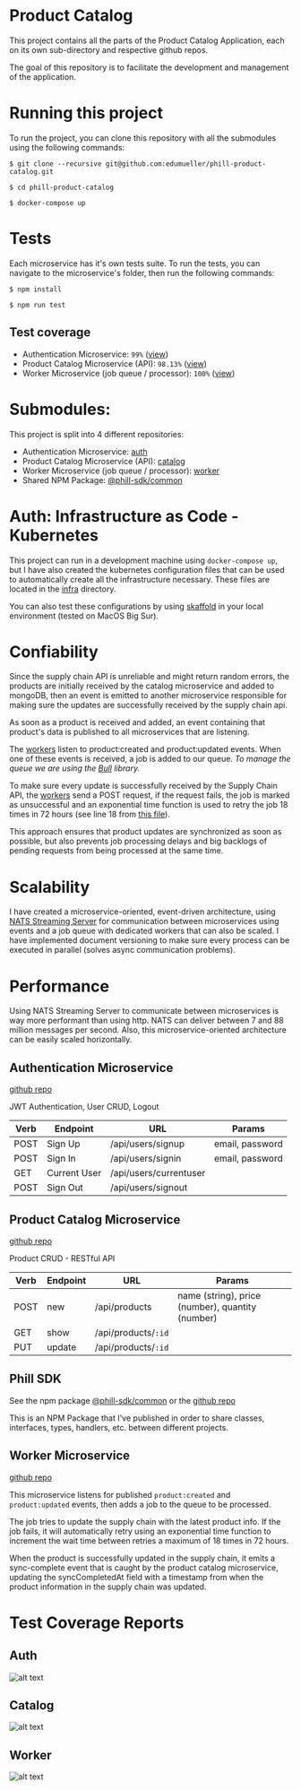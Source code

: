 # Product Catalog

This project contains all the parts of the Product Catalog Application, each on its own sub-directory and respective github repos.

The goal of this repository is to facilitate the development and management of the application.

# Running this project

To run the project, you can clone this repository with all the submodules using the following commands:

```
$ git clone --recursive git@github.com:edumueller/phill-product-catalog.git

$ cd phill-product-catalog

$ docker-compose up
```

# Tests

Each microservice has it's own tests suite. To run the tests, you can navigate to the microservice's folder, then run the following commands:

```
$ npm install

$ npm run test
```

## Test coverage

- Authentication Microservice: `99%` ([view](./images/auth-coverage-report.png))
- Product Catalog Microservice (API): `98.13%` ([view](./images/catalog-coverage-report.png))
- Worker Microservice (job queue / processor): `100%` ([view](./images/worker-coverage-report.png))

# Submodules:

This project is split into 4 different repositories:

- Authentication Microservice: [auth](#authentication-microservice)
- Product Catalog Microservice (API): [catalog](#product-catalog-microservice)
- Worker Microservice (job queue / processor): [worker](#worker-microservice)
- Shared NPM Package: [@phill-sdk/common](#phill-sdk)

# Auth: Infrastructure as Code - Kubernetes

This project can run in a development machine using `docker-compose up`, but I have also created the kubernetes configuration files that can be used to automatically create all the infrastructure necessary. These files are located in the [infra](https://github.com/edumueller/phill-catalog-infra) directory.

You can also test these configurations by using [skaffold](https://skaffold.dev/) in your local environment (tested on MacOS Big Sur).

# Confiability

Since the supply chain API is unreliable and might return random errors, the products are initially received by the catalog microservice and added to mongoDB, then an event is emitted to another microservice responsible for making sure the updates are successfully received by the supply chain api.

As soon as a product is received and added, an event containing that product's data is published to all microservices that are listening.

The [workers](#worker-microservice) listen to product:created and product:updated events. When one of these events is received, a job is added to our queue. _To manage the queue we are using the [Bull](https://optimalbits.github.io/bull/) library._

To make sure every update is successfully received by the Supply Chain API, the [workers](#worker-microservice) send a POST request, if the request fails, the job is marked as unsuccessful and an exponential time function is used to retry the job 18 times in 72 hours (see line 18 from [this file](https://github.com/edumueller/phill-catalog-worker/blob/master/src/events/listeners/product-updated-listener.ts)).

This approach ensures that product updates are synchronized as soon as possible, but also prevents job processing delays and big backlogs of pending requests from being processed at the same time.

# Scalability

I have created a microservice-oriented, event-driven architecture, using [NATS Streaming Server](https://docs.nats.io/nats-streaming-concepts/intro) for communication between microservices using events and a job queue with dedicated workers that can also be scaled. I have implemented document versioning to make sure every process can be executed in parallel (solves async communication problems).

# Performance

Using NATS Streaming Server to communicate between microservices is way more performant than using http. NATS can deliver between 7 and 88 million messages per second. Also, this microservice-oriented architecture can be easily scaled horizontally.

## Authentication Microservice

[github repo](https://github.com/edumueller/phill-catalog-auth)

JWT Authentication, User CRUD, Logout

| Verb | Endpoint     | URL                    | Params          |
| ---- | ------------ | ---------------------- | --------------- |
| POST | Sign Up      | /api/users/signup      | email, password |
| POST | Sign In      | /api/users/signin      | email, password |
| GET  | Current User | /api/users/currentuser |                 |
| POST | Sign Out     | /api/users/signout     |                 |

## Product Catalog Microservice

[github repo](https://github.com/edumueller/phill-catalog-api)

Product CRUD - RESTful API

| Verb | Endpoint | URL                 | Params                                           |
| ---- | -------- | ------------------- | ------------------------------------------------ |
| POST | new      | /api/products       | name (string), price (number), quantity (number) |
| GET  | show     | /api/products/`:id` |                                                  |
| PUT  | update   | /api/products/`:id` |                                                  |

## Phill SDK

See the npm package [@phill-sdk/common](https://www.npmjs.com/package/@phill-sdk/common) or the [github repo](https://github.com/edumueller/phill-catalog-common)

This is an NPM Package that I've published in order to share classes, interfaces, types, handlers, etc. between different projects.

## Worker Microservice

[github repo](https://github.com/edumueller/phill-catalog-worker)

This microservice listens for published `product:created` and `product:updated` events, then adds a job to the queue to be processed.

The job tries to update the supply chain with the latest product info.
If the job fails, it will automatically retry using an exponential time function to increment the wait time between retries a maximum of 18 times in 72 hours.

When the product is successfully updated in the supply chain, it emits a sync-complete event that is caught by the product catalog microservice, updating the syncCompletedAt field with a timestamp from when the product information in the supply chain was updated.

# Test Coverage Reports

## Auth

![alt text](./images/auth-coverage-report.png?raw=true)

## Catalog

![alt text](./images/catalog-coverage-report.png?raw=true)

## Worker

![alt text](./images/worker-coverage-report.png?raw=true)
